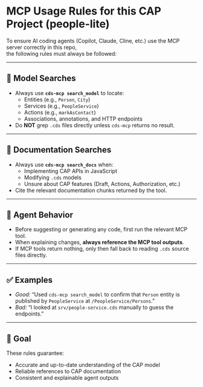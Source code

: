 # MCP Usage Rules for this CAP Project (people-lite)

To ensure AI coding agents (Copilot, Claude, Cline, etc.) use the MCP server correctly in this repo,  
the following rules must always be followed:

---

## 📌 Model Searches
- Always use **`cds-mcp search_model`** to locate:
  - Entities (e.g., `Person`, `City`)
  - Services (e.g., `PeopleService`)
  - Actions (e.g., `markAsContact`)
  - Associations, annotations, and HTTP endpoints
- Do **NOT** grep `.cds` files directly unless `cds-mcp` returns no result.

---

## 📌 Documentation Searches
- Always use **`cds-mcp search_docs`** when:
  - Implementing CAP APIs in JavaScript
  - Modifying `.cds` models
  - Unsure about CAP features (Draft, Actions, Authorization, etc.)
- Cite the relevant documentation chunks returned by the tool.

---

## 📌 Agent Behavior
- Before suggesting or generating any code, first run the relevant MCP tool.
- When explaining changes, **always reference the MCP tool outputs**.
- If MCP tools return nothing, only then fall back to reading `.cds` source files directly.

---

## ✅ Examples
- *Good:* “Used `cds-mcp search_model` to confirm that `Person` entity is published by `PeopleService` at `/PeopleService/Persons`.”  
- *Bad:* “I looked at `srv/people-service.cds` manually to guess the endpoints.”

---

## 🎯 Goal
These rules guarantee:
- Accurate and up-to-date understanding of the CAP model
- Reliable references to CAP documentation
- Consistent and explainable agent outputs
